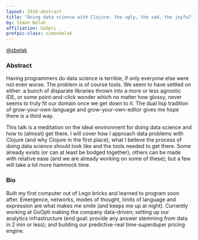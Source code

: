 ```yaml
---
layout: 2016-abstract
title: "Doing data science with Clojure: the ugly, the sad, the joyful"
by: Simon Belak
affiliation: GoOpti
profpic-class: simonbelak
---
```


[@sbelak](https://twitter.com/sbelak)

### Abstract

Having programmers do data science is terrible, if only everyone else were not
even worse. The problem is of course tools. We seem to have settled on either: a
bunch of disparate libraries thrown into a more or less agnostic IDE, or some
point-and-click wonder which no matter how glossy, never seems to truly fit our
domain once we get down to it. The dual lisp tradition of grow-your-own-language
and grow-your-own-editor gives me hope there is a third way.

This talk is a meditation on the ideal environment for doing data science and
how to (almost) get there. I will cover how I approach data problems with
Clojure (and why Clojure in the first place), what I believe the process of
doing data science should look like and the tools needed to get there. Some
already exists (or can at least be bodged together); others can be made with
relative ease (and we are already working on some of these); but a few will take
a lot more hammock time.

### Bio

Built my first computer out of Lego bricks and learned to program soon after.
Emergence, networks, modes of thought, limits of language and expression are
what makes me smile (and keeps me up at night). Currently working at GoOpti
making the company data-driven; setting up our analytics infrastructure (end
goal: provide any answer stemming from data in 2 min or less); and building our
predictive-real time-superduper pricing engine.